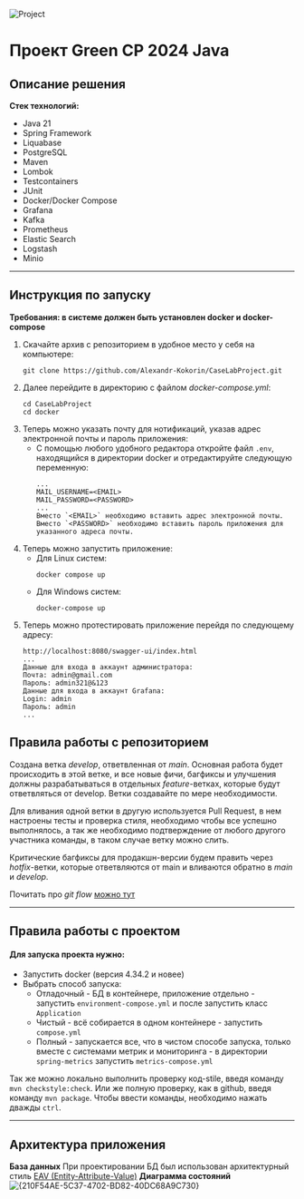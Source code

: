 ![Project](https://github.com/Alexandr-Kokorin/CaseLabProject/actions/workflows/project.yml/badge.svg)

# Проект Green СР 2024 Java

## Описание решения
**Стек технологий:**
* Java 21
* Spring Framework
* Liquabase
* PostgreSQL
* Maven
* Lombok
* Testcontainers
* JUnit
* Docker/Docker Compose
* Grafana
* Kafka
* Prometheus
* Elastic Search
* Logstash
* Minio

---

## Инструкция по запуску
**Требования: в системе должен быть установлен docker и docker-compose**

1. Скачайте архив с репозиторием в удобное место у себя на компьютере:
    ```
    git clone https://github.com/Alexandr-Kokorin/CaseLabProject.git
    ```
2. Далее перейдите в директорию с файлом *docker-compose.yml*:
    ```
    cd CaseLabProject
    cd docker
    ```
3. Теперь можно указать почту для нотификаций, указав адрес электронной почты и пароль приложения:
   * С помощью любого удобного редактора откройте файл `.env`, находящийся в директории docker
   и отредактируйте следующую переменную:
     ```
     ...
     MAIL_USERNAME=<EMAIL>
     MAIL_PASSWORD=<PASSWORD>
     ...
     Вместо `<EMAIL>` необходимо вставить адрес электронной почты.
     Вместо `<PASSWORD>` необходимо вставить пароль приложения для указанного адреса почты.
     ```
4. Теперь можно запустить приложение:
    * Для Linux систем:
      ```
      docker compose up
      ```
    * Для Windows систем:
      ```
      docker-compose up
      ```
5. Теперь можно протестировать приложение перейдя по следующему адресу:
      ```
      http://localhost:8080/swagger-ui/index.html
      ...
     Данные для входа в аккаунт администратора:
      Почта: admin@gmail.com
      Пароль: admin321@&123
      Данные для входа в аккаунт Grafana:
      Login: admin
      Пароль: admin
     ...
      ```    

## Правила работы с репозиторием


Cоздана ветка *develop*, ответвленная от *main*. Основная работа будет происходить в этой ветке, и все новые фичи, 
багфиксы и улучшения должны разрабатываться в отдельных *feature*-ветках, которые будут ответвляться от develop. Ветки 
создавайте по мере необходимости.

Для вливания одной ветки в другую используется Pull Request, в нем настроены тесты и проверка стиля, необходимо чтобы 
все успешно выполнялось, а так же необходимо подтверждение от любого другого участника команды, в таком случае ветку 
можно слить.

Критические багфиксы для продакшн-версии будем править через *hotfix*-ветки, которые ответвляются от main и вливаются 
обратно в *main* и *develop*.

Почитать про *git flow* [можно тут](https://habr.com/ru/articles/767424/ "habr.ru")

---

## Правила работы с проектом


#### Для запуска проекта нужно:

* Запустить docker (версия 4.34.2 и новее)
* Выбрать способ запуска:
    * Отладочный - БД в контейнере, приложение отдельно - запустить `environment-compose.yml`
      и после запустить класс `Application`
    * Чистый - всё собирается в одном контейнере - запустить `compose.yml`
    * Полный - запускается все, что в чистом способе запуска, только вместе с системами метрик и мониторинга -
    в директории `spring-metrics` запустить `metrics-compose.yml`

Так же можно локально выполнить проверку код-stile, введя команду `mvn checkstyle:check`. Или же полную проверку, как 
в github, введя команду `mvn package`. Чтобы ввести команды, необходимо нажать дважды `ctrl`.

---

## Архитектура приложения

**База данных**
При проектировании БД был использован архитектурный стиль [EAV (Entity-Attribute-Value)](https://habr.com/ru/companies/tensor/articles/657895/)
**Диаграмма состояний**
![{210F54AE-5C37-4702-BD82-40DC68A9C730}](https://github.com/user-attachments/assets/9613bf67-e641-446e-ab54-c4ac45af404f)



